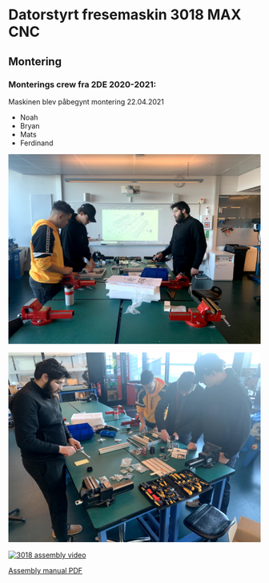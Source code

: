 # Datorstyrt fresemaskin 3018 MAX CNC


## Montering

### Monterings crew fra 2DE 2020-2021:

Maskinen blev påbegynt montering 22.04.2021

* Noah
* Bryan
* Mats
* Ferdinand

![montering2](img/montering1.jpg)

![montering2](img/montering2.jpg)

[![3018 assembly video](http://img.youtube.com/vi/l4cpBdhWzJc/0.jpg)](http://www.youtube.com/watch?v=l4cpBdhWzJc "3018 assembly video")

[Assembly manual PDF](Manualer/User_manual.pdf)